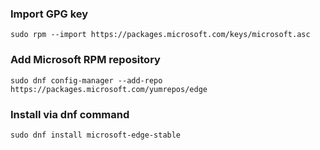 ### Import GPG key
```
sudo rpm --import https://packages.microsoft.com/keys/microsoft.asc
```
### Add Microsoft RPM repository
```
sudo dnf config-manager --add-repo https://packages.microsoft.com/yumrepos/edge
```
### Install via dnf command
```
sudo dnf install microsoft-edge-stable
```
